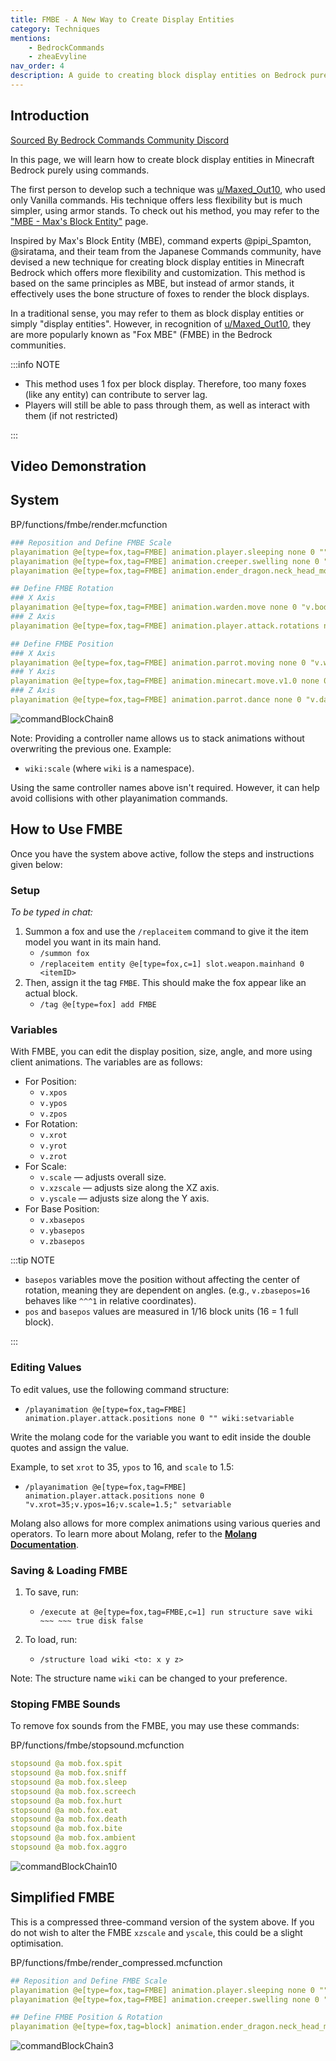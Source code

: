 ```yaml
---
title: FMBE - A New Way to Create Display Entities
category: Techniques
mentions:
    - BedrockCommands
    - zheaEvyline
nav_order: 4
description: A guide to creating block display entities on Bedrock purely using commands.
---
```


## Introduction

[Sourced By Bedrock Commands Community Discord](https://discord.gg/SYstTYx5G5)

In this page, we will learn how to create block display entities in Minecraft Bedrock purely using commands.

The first person to develop such a technique was [u/Maxed_Out10](https://www.reddit.com/user/Maxed_Out10/), who used only Vanilla commands. His technique offers less flexibility but is much simpler, using armor stands. To check out his method, you may refer to the ["MBE - Max's Block Entity"](/commands/block-entities) page.

Inspired by Max's Block Entity (MBE), command experts @pipi_Spamton, @siratama, and their team from the Japanese Commands community, have devised a new technique for creating block display entities in Minecraft Bedrock which offers more flexibility and customization. This method is based on the same principles as MBE, but instead of armor stands, it effectively uses the bone structure of foxes to render the block displays.

In a traditional sense, you may refer to them as block display entities or simply "display entities". However, in recognition of [u/Maxed_Out10](https://www.reddit.com/user/Maxed_Out10/), they are more popularly known as "Fox MBE" (FMBE) in the Bedrock communities.

:::info NOTE

- This method uses 1 fox per block display. Therefore, too many foxes (like any entity) can contribute to server lag.
- Players will still be able to pass through them, as well as interact with them (if not restricted)

:::

## Video Demonstration

<YouTubeEmbed
    id="FVRd2n7JX3k"
/>

## System

<CodeHeader>BP/functions/fmbe/render.mcfunction</CodeHeader>

```yaml
### Reposition and Define FMBE Scale
playanimation @e[type=fox,tag=FMBE] animation.player.sleeping none 0 "" wiki:move
playanimation @e[type=fox,tag=FMBE] animation.creeper.swelling none 0 "v.xbasepos=v.xbasepos??0;v.ybasepos=v.ybasepos??0;v.zbasepos=v.zbasepos??0;v.xpos=v.xpos??0;v.ypos=v.ypos??0;v.zpos=v.zpos??0;v.xrot=v.xrot??0;v.yrot=v.yrot??0;v.zrot=v.zrot??0;v.scale=v.scale??1;v.xzscale=v.xzscale??1;v.yscale=v.yscale??1;v.swelling_scale1=2.1385*math.sqrt(v.xzscale)*math.sqrt(v.scale);v.swelling_scale2=2.1385*math.sqrt(v.yscale)*math.sqrt(v.scale);" wiki:scale
playanimation @e[type=fox,tag=FMBE] animation.ender_dragon.neck_head_movement none 0 "v.head_rotation_x=0;v.head_rotation_y=0;v.head_rotation_z=0;v.head_position_x=(v.xbasepos*3741/8000)*math.sqrt(v.xzscale)*math.sqrt(v.scale);v.head_position_y=(10.6925+v.ybasepos*3741/8000)*math.sqrt(v.yscale)*math.sqrt(v.scale);v.head_position_z=(17.108-v.zbasepos*3741/8000)*math.sqrt(v.xzscale)*math.sqrt(v.scale);" wiki:shift_pos

## Define FMBE Rotation
### X Axis
playanimation @e[type=fox,tag=FMBE] animation.warden.move none 0 "v.body_x_rot=90+v.xrot;v.body_z_rot=90+v.yrot;" wiki:xrot
### Z Axis
playanimation @e[type=fox,tag=FMBE] animation.player.attack.rotations none 0 "v.attack_body_rot_y=-v.zrot;" wiki:zrot

## Define FMBE Position
### X Axis
playanimation @e[type=fox,tag=FMBE] animation.parrot.moving none 0 "v.wing_flap=(16-v.xpos)/0.3;" wiki:xpos
### Y Axis
playanimation @e[type=fox,tag=FMBE] animation.minecart.move.v1.0 none 0 "v.rail_offset.x=0;v.rail_offset.y=1.6485+v.ypos/16;v.rail_offset.z=0;" wiki:ypos
### Z Axis
playanimation @e[type=fox,tag=FMBE] animation.parrot.dance none 0 "v.dance.x=-v.zpos;v.dance.y=0;" wiki:zpos
```
![commandBlockChain8](/assets/images/commands/commandBlockChain/8.png)

Note: Providing a controller name allows us to stack animations without overwriting the previous one. Example:
- `wiki:scale` (where `wiki` is a namespace).

Using the same controller names above isn't required. However, it can help avoid collisions with other playanimation commands.

## How to Use FMBE

Once you have the system above active, follow the steps and instructions given below:

### Setup
*To be typed in chat:*

1. Summon a fox and use the `/replaceitem` command to give it the item model you want in its main hand.
    - `/summon fox`
    - `/replaceitem entity @e[type=fox,c=1] slot.weapon.mainhand 0 <itemID>`
2. Then, assign it the tag `FMBE`. This should make the fox appear like an actual block.
    - `/tag @e[type=fox] add FMBE`

### Variables
With FMBE, you can edit the display position, size, angle, and more using client animations. The variables are as follows:  
- For Position:
    - `v.xpos`
    - `v.ypos`
    - `v.zpos`
- For Rotation:
    - `v.xrot`
    - `v.yrot`
    - `v.zrot`
- For Scale:
    - `v.scale` — adjusts overall size.
    - `v.xzscale` — adjusts size along the XZ axis.
    - `v.yscale` — adjusts size along the Y axis.
- For Base Position:
    - `v.xbasepos`
    - `v.ybasepos`
    - `v.zbasepos`

:::tip NOTE

- `basepos` variables move the position without affecting the center of rotation, meaning they are dependent on angles. (e.g., `v.zbasepos=16` behaves like `^^^1` in relative coordinates).
- `pos` and `basepos` values are measured in 1/16 block units (16 = 1 full block).

:::

### Editing Values
To edit values, use the following command structure:  
- `/playanimation @e[type=fox,tag=FMBE] animation.player.attack.positions none 0 "" wiki:setvariable`

Write the molang code for the variable you want to edit inside the double quotes and assign the value.

Example, to set `xrot` to 35, `ypos` to 16, and `scale` to 1.5:
- `/playanimation @e[type=fox,tag=FMBE] animation.player.attack.positions none 0 "v.xrot=35;v.ypos=16;v.scale=1.5;" setvariable`

Molang also allows for more complex animations using various queries and operators. To learn more about Molang, refer to the **[Molang Documentation](https://bedrock.dev/docs/stable/Molang)**.

### Saving & Loading FMBE

1. To save, run:
    - `/execute at @e[type=fox,tag=FMBE,c=1] run structure save wiki ~~~ ~~~ true disk false`

2. To load, run:
    - `/structure load wiki <to: x y z>`

Note: The structure name `wiki` can be changed to your preference.

### Stoping FMBE Sounds

To remove fox sounds from the FMBE, you may use these commands:

<CodeHeader>BP/functions/fmbe/stopsound.mcfunction</CodeHeader>

```yaml
stopsound @a mob.fox.spit
stopsound @a mob.fox.sniff
stopsound @a mob.fox.sleep
stopsound @a mob.fox.screech
stopsound @a mob.fox.hurt
stopsound @a mob.fox.eat
stopsound @a mob.fox.death
stopsound @a mob.fox.bite
stopsound @a mob.fox.ambient
stopsound @a mob.fox.aggro
```
![commandBlockChain10](/assets/images/commands/commandBlockChain/10.png)

## Simplified FMBE

This is a compressed three-command version of the system above. If you do not wish to alter the FMBE `xzscale` and `yscale`, this could be a slight optimisation.

<CodeHeader>BP/functions/fmbe/render_compressed.mcfunction</CodeHeader>

```yaml
## Reposition and Define FMBE Scale
playanimation @e[type=fox,tag=FMBE] animation.player.sleeping none 0 "" wiki:move
playanimation @e[type=fox,tag=FMBE] animation.creeper.swelling none 0 "v.scale=1;v.adscale=math.sqrt(v.scale);v.adscaled=2.1385*v.adscale;v.xbasepos=0;v.ybasepos=0;v.zbasepos=0;v.xpos=0;v.ypos=0;v.zpos=0;v.xrot=q.life_time*0;v.yrot=q.life_time*0;v.zrot=q.life_time*20;v.swelling_scale1=v.adscaled;v.swelling_scale2=v.adscaled;" wiki:scale

## Define FMBE Position & Rotation
playanimation @e[type=fox,tag=block] animation.ender_dragon.neck_head_movement none 0 "v.adjust_xz=8*v.adscaled+v.zbasepos/v.adscaled;v.adjust_y=(-5-v.ybasepos/v.adscaled/v.adscaled)*v.adscaled;v.x=v.xbasepos/v.adscaled;v.y=v.adjust_y;v.z=v.adjust_xz;v.ty=v.y*math.cos(v.xrot)-v.z*math.sin(v.xrot);v.tz=v.y*math.sin(v.xrot)+v.z*math.cos(v.xrot);v.y=v.ty;v.z=v.tz;v.tx=-v.x*math.cos(v.zrot)+v.y*math.sin(v.zrot);v.ty=v.x*math.sin(v.zrot)+v.y*math.cos(v.zrot);v.x=v.tx;v.y=v.ty;v.tx=v.x*math.cos(v.yrot)+v.z*math.sin(v.yrot);v.tz=-v.x*math.sin(v.yrot)+v.z*math.cos(v.yrot);v.x=v.tx;v.z=v.tz;v.head_position_x=v.x+v.xpos/v.adscaled;v.head_position_y=7.48/v.adscale+v.z+v.zpos/v.adscaled;v.head_position_z=v.y-v.ypos/v.adscaled;v.head_rotation_x=90+v.xrot;v.head_rotation_y=v.zrot;v.head_rotation_z=v.yrot;" wiki:posrot
```
![commandBlockChain3](/assets/images/commands/commandBlockChain/3.png)
